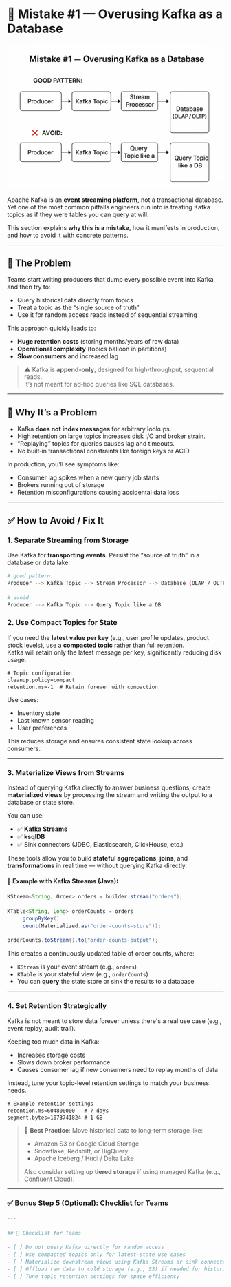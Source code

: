 # 📝 Mistake #1 — Overusing Kafka as a Database

![Kafka Streams](../images/kafka-streams-header.png)

Apache Kafka is an **event streaming platform**, not a transactional database.  
Yet one of the most common pitfalls engineers run into is treating Kafka topics as if they were tables you can query at will.

This section explains **why this is a mistake**, how it manifests in production, and how to avoid it with concrete patterns.

---

## 🔴 The Problem

Teams start writing producers that dump every possible event into Kafka and then try to:

- Query historical data directly from topics  
- Treat a topic as the “single source of truth”  
- Use it for random access reads instead of sequential streaming  

This approach quickly leads to:

- **Huge retention costs** (storing months/years of raw data)
- **Operational complexity** (topics balloon in partitions)
- **Slow consumers** and increased lag

> ⚠️ Kafka is **append‑only**, designed for high‑throughput, sequential reads.  
> It’s not meant for ad‑hoc queries like SQL databases.

---

## 🧯 Why It’s a Problem

- Kafka **does not index messages** for arbitrary lookups.
- High retention on large topics increases disk I/O and broker strain.
- “Replaying” topics for queries causes lag and timeouts.
- No built‑in transactional constraints like foreign keys or ACID.

In production, you’ll see symptoms like:

- Consumer lag spikes when a new query job starts  
- Brokers running out of storage  
- Retention misconfigurations causing accidental data loss  

---

## ✅ How to Avoid / Fix It

### 1. **Separate Streaming from Storage**
Use Kafka for **transporting events**. Persist the “source of truth” in a database or data lake.

```bash
# good pattern:
Producer --> Kafka Topic --> Stream Processor --> Database (OLAP / OLTP)

# avoid:
Producer --> Kafka Topic --> Query Topic like a DB
```

### 2. **Use Compact Topics for State**

If you need the **latest value per key** (e.g., user profile updates, product stock levels), use a **compacted topic** rather than full retention.  
Kafka will retain only the latest message per key, significantly reducing disk usage.

```properties
# Topic configuration
cleanup.policy=compact
retention.ms=-1  # Retain forever with compaction
```
Use cases:

- Inventory state
- Last known sensor reading
- User preferences

This reduces storage and ensures consistent state lookup across consumers.

---

### 3. **Materialize Views from Streams**

Instead of querying Kafka directly to answer business questions, create **materialized views** by processing the stream and writing the output to a database or state store.

You can use:

- ✅ **Kafka Streams**
- ✅ **ksqlDB**
- ✅ Sink connectors (JDBC, Elasticsearch, ClickHouse, etc.)

These tools allow you to build **stateful aggregations**, **joins**, and **transformations** in real time — without querying Kafka directly.

#### 🧪 Example with Kafka Streams (Java):

```java
KStream<String, Order> orders = builder.stream("orders");

KTable<String, Long> orderCounts = orders
    .groupByKey()
    .count(Materialized.as("order-counts-store"));

orderCounts.toStream().to("order-counts-output");
```
This creates a continuously updated table of order counts, where:

- `KStream` is your event stream (e.g., `orders`)
- `KTable` is your stateful view (e.g., `orderCounts`)
- You can **query** the state store or sink the results to a database

---

### 4. **Set Retention Strategically**

Kafka is not meant to store data forever unless there's a real use case (e.g., event replay, audit trail).

Keeping too much data in Kafka:

- Increases storage costs
- Slows down broker performance
- Causes consumer lag if new consumers need to replay months of data

Instead, tune your topic-level retention settings to match your business needs.

```properties
# Example retention settings
retention.ms=604800000   # 7 days
segment.bytes=1073741824 # 1 GB
```
> 📌 **Best Practice**: Move historical data to long-term storage like:
> 
> - Amazon S3 or Google Cloud Storage  
> - Snowflake, Redshift, or BigQuery  
> - Apache Iceberg / Hudi / Delta Lake  
> 
> Also consider setting up **tiered storage** if using managed Kafka (e.g., Confluent Cloud).


---

### ✅ Bonus Step 5 (Optional): Checklist for Teams

```markdown
---

## 🧰 Checklist for Teams

- [ ] Do not query Kafka directly for random access
- [ ] Use compacted topics only for latest-state use cases
- [ ] Materialize downstream views using Kafka Streams or sink connectors
- [ ] Offload raw data to cold storage (e.g., S3) if needed for historical analysis
- [ ] Tune topic retention settings for space efficiency
